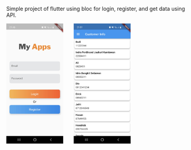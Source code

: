 Simple project of flutter using bloc for login, register, and get data using API.

<img src="https://github.com/gunawanasch/simple_customer_flutter/blob/master/assets/images/ss_login.jpg" width="30%">&emsp;&emsp;<img src="https://github.com/gunawanasch/simple_customer_flutter/blob/master/assets/images/ss_customer_info.jpg" width="30%">
